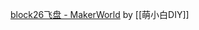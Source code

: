 
[block26飞盘 - MakerWorld](https://makerworld.com/zh/models/476154#profileId-387047) by [[萌小白DIY]]


